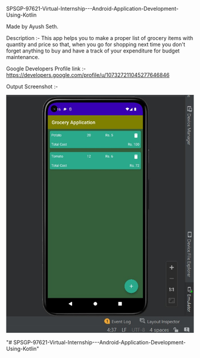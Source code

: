 SPSGP-97621-Virtual-Internship---Android-Application-Development-Using-Kotlin

Made by Ayush Seth.

Description :- This app helps you to make a proper list of grocery items with quantity and price so that, when you go for shopping next time you don't forget anything to buy and have a track of your expenditure for budget maintenance.

Google Developers Profile link :- https://developers.google.com/profile/u/107327211045277646846

Output Screenshot :-

![App-1](https://github.com/smartinternz02/SPSGP-97621-Virtual-Internship---Android-Application-Development-Using-Kotlin/blob/main/screenshot/Screenshot%202022-09-23%20212356.jpg)

"# SPSGP-97621-Virtual-Internship---Android-Application-Development-Using-Kotlin" 
